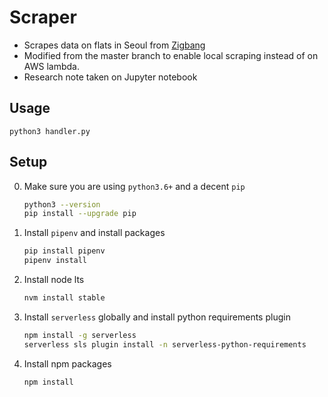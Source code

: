 # Scraper
- Scrapes data on flats in Seoul from [Zigbang](https://www.zigbang.com/)
- Modified from the master branch to enable local scraping instead of on AWS lambda. 
- Research note taken on Jupyter notebook

## Usage
```
python3 handler.py
```

## Setup
0. Make sure you are using `python3.6+` and a decent `pip`
    ```bash
    python3 --version
    pip install --upgrade pip
    ```

1. Install `pipenv` and install packages
    ```bash
    pip install pipenv
    pipenv install 
    ```

2. Install node lts
    ```bash
    nvm install stable
    ```

3. Install `serverless` globally and install python requirements plugin
    ```bash
    npm install -g serverless
    serverless sls plugin install -n serverless-python-requirements
    ```

4. Install npm packages
    ```bash
    npm install 
    ```